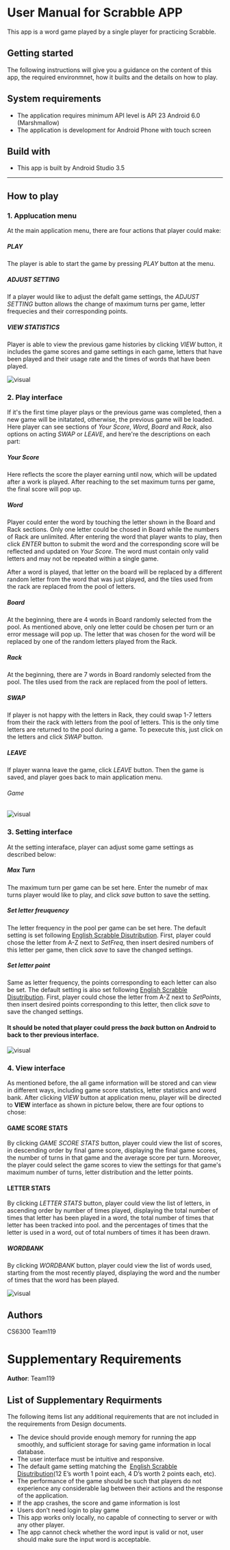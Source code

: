 # User Manual for Scrabble APP
This app is a word game played by a single player for practicing Scrabble.
## Getting started 
The following instructions will give you a guidance on the content of this app, the required environmnet, how it builts and the details on how to play.

## System requirements
- The application requires minimum API level is API 23 Android 6.0 (Marshmallow)
- The application is development for Android Phone with touch screen

## Build with
- This app is built by Android Studio 3.5

---
## How to play

### 1. Applucation menu
At the main application menu, there are four actions that player could make:

##### PLAY
The player is able to start the game by pressing *PLAY* button at the menu.

##### ADJUST SETTING
If a player would like to adjust the defalt game settings, the *ADJUST SETTING* button allows the change of maximum turns per game, letter frequecies and their corresponding points.

##### VIEW STATISTICS
Player is able to view the previous game histories by clicking *VIEW* button, it includes the game scores and game settings in each game, letters that have been played and their usage rate and the times of words that have been played.



![visual][manual1]

### 2. Play interface

If it's the first time player plays or the previous game was completed, then a new game will be initatated, otherwise, the previous game will be loaded. Here player can see sections of *Your Score*, *Word*, *Board* and *Rack*, also options on acting *SWAP* or *LEAVE*, and here're the descriptions on each part:

##### Your Score
Here reflects the score the player earning until now, which will be updated after a work is played. After reaching to the set maximum turns per game, the final score will pop up. 

##### Word
Player could enter the word by touching the letter shown in the Board and Rack sections. Only one letter could be chosed in Board while the numbers of Rack are unlimited. After entering the word that player wants to play, then click *ENTER* button to submit the word and the corresponding score will be reflected and updated on *Your Score*. The word must contain only valid letters and may not be repeated within a single game.    

After a word is played, that letter on the board will be replaced by a different random letter from the word that was just played, and the tiles used from the rack are replaced from the pool of letters.

##### Board
At the beginning, there are 4 words in Board randomly selected from the pool. As mentioned above, only one letter could be chosen per turn or an error message will pop up. The letter that was chosen for the word will be replaced by one of the random letters played from the Rack.

##### Rack
At the beginning, there are 7 words in Board randomly selected from the pool. The tiles used from the rack are replaced from the pool of letters. 

##### SWAP
If player is not happy with the letters in Rack, they could swap 1-7 letters from their the rack with letters from the pool of letters. This is the only time letters are returned to the pool during a game. To pexecute this, just click on the letters and click *SWAP* button.

##### LEAVE
If player wanna leave the game, click *LEAVE* button. Then the game is saved, and player goes back to main application menu.

###### Game 

![visual][manual2]
### 3. Setting interface
At the setting interaface, player can adjust some game settings as described below:
##### Max Turn
The maximum turn per game can be set here. Enter the numebr of max turns player would like to play, and click *save* button to save the setting.
##### Set letter freuquency
The letter frequency in the pool per game can be set here. The default setting is set following [English Scrabble Disutribution](https://en.wikipedia.org/wiki/Scrabble_letter_distributions). First, player could chose the letter from A-Z next to *SetFreq*, then insert desired numbers of this letter per game, then click *save* to save the changed settings.
##### Set letter point
Same as letter frequency, the points corresponding to each letter can also be set. The default setting is also set following [English Scrabble Disutribution](https://en.wikipedia.org/wiki/Scrabble_letter_distributions). First, player could chose the letter from A-Z next to *SetPoints*, then insert desired points corresponding to this letter, then click *save* to save the changed settings.

####  It should be noted that player could press the *back* button on Android to back to ther previous interface.

![visual][manual3]
### 4. View interface
As mentioned before, the all game information will be stored and can view in different ways, including game score statstics, letter statistics and word bank. After clicking *VIEW* button at application menu, player will be directed to **VIEW** interface as shown in picture below, there are four options to chose:
#### GAME SCORE STATS
By clicking *GAME SCORE STATS* button, player could view the list of scores, in descending order by final game score, displaying the final game scores, the number of turns in that game and the average score per turn. Moreover, the player could select the game scores to view the settings for that game's maximum number of turns, letter distribution and the letter points.
#### LETTER STATS
By clicking *LETTER STATS* button, player could view the list of letters, in ascending order by number of times played, displaying the total number of times that letter has been played in a word, the total number of times that letter has been tracked into pool. and the percentages of times that the letter is used in a word, out of total numbers of times it has been drawn.
##### WORDBANK
By clicking *WORDBANK* button, player could view the list of words used, starting from the most recently played, displaying the word and the number of times that the word has been played.

![visual][manual4]

## Authors 
CS6300 Team119









[manual1]: manual1.png
[manual2]: manual2.png
[manual3]: manual3.png
[manual4]: manual4.png


# Supplementary Requirements

**Author**: Team119

## List of Supplementary Requirments

The following items list any additional requirements that are not included in the requirements from Design documents.  

* The device should provide enough memory for running the app smoothly, and sufficient storage for saving game information in local database.
* The user interface must be intuitive and responsive.
* The default game setting matching the ​ [English Scrabble Disutribution](https://en.wikipedia.org/wiki/Scrabble_letter_distributions)(12 E’s worth 1 point each, 4 D’s worth 2 points each, etc).
* The performance of the game should be such that players do not experience any
considerable lag between their actions and the response of the application.
* If the app crashes, the score and game information is lost
* Users don’t need login to play game
* This app works only locally, no capable of connecting to server or with any other player.
* The app cannot check whether the word input is valid or not, user should make sure the input word is acceptable.

